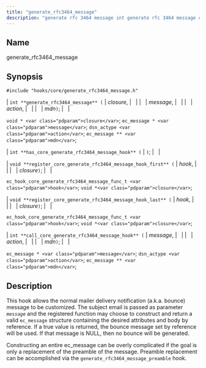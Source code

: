 ```yaml
---
title: "generate_rfc3464_message"
description: "generate rfc 3464 message int generate rfc 3464 message closure message action mdn void closure ec message message dsn actype action ec message mdn int has core generate rfc 3464 message hook void register core generate rfc 3464 message hook first hook closure ec hook core generate rfc 3464 message..."
---
```


<a name="hooks.core.generate_rfc3464_message"></a> 
## Name

generate_rfc3464_message

## Synopsis

`#include "hooks/core/generate_rfc3464_message.h"`

| `int **generate_rfc3464_message** (` | <var class="pdparam">closure</var>, |   |
|   | <var class="pdparam">message</var>, |   |
|   | <var class="pdparam">action</var>, |   |
|   | <var class="pdparam">mdn</var>`)`; |   |

`void * <var class="pdparam">closure</var>`;
`ec_message * <var class="pdparam">message</var>`;
`dsn_actype <var class="pdparam">action</var>`;
`ec_message ** <var class="pdparam">mdn</var>`;

| `int **has_core_generate_rfc3464_message_hook** (` | `)`; |   |

| `void **register_core_generate_rfc3464_message_hook_first** (` | <var class="pdparam">hook</var>, |   |
|   | <var class="pdparam">closure</var>`)`; |   |

`ec_hook_core_generate_rfc3464_message_func_t <var class="pdparam">hook</var>`;
`void *<var class="pdparam">closure</var>`;

| `void **register_core_generate_rfc3464_message_hook_last** (` | <var class="pdparam">hook</var>, |   |
|   | <var class="pdparam">closure</var>`)`; |   |

`ec_hook_core_generate_rfc3464_message_func_t <var class="pdparam">hook</var>`;
`void *<var class="pdparam">closure</var>`;

| `int **call_core_generate_rfc3464_message_hook** (` | <var class="pdparam">message</var>, |   |
|   | <var class="pdparam">action</var>, |   |
|   | <var class="pdparam">mdn</var>`)`; |   |

`ec_message * <var class="pdparam">message</var>`;
`dsn_actype <var class="pdparam">action</var>`;
`ec_message ** <var class="pdparam">mdn</var>`;<a name="idp40791600"></a> 
## Description

This hook allows the normal mailer delivery notification (a.k.a. bounce) message to be customized. The subject email is passed as parameter *`message`* and the registered function may choose to construct and return a valid `ec_message` structure containing the desired attributes and body by reference. If a true value is returned, the bounce message set by reference will be used. If that message is NULL, then no bounce will be generated.

Constructing an entire ec_message can be overly complicated if the goal is only a replacement of the preamble of the message. Preamble replacement can be accomplished via the `generate_rfc3464_message_preamble` hook.